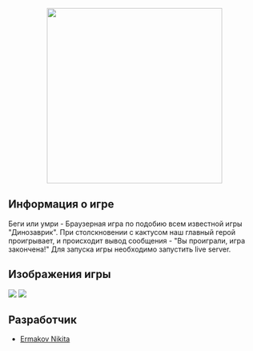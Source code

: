 <p align="center">
      <img src="http://x-lines.ru/letters/i/cyrillicdreamy/1982/0066CC/38/0/qj4shmmxqesse4mf.png" width="350">
</p>

## Информация о игре

Беги или умри - Браузерная игра по подобию всем известной игры "Динозаврик". При столскновении с кактусом наш главный герой проигрывает, и происходит вывод сообщения - 
"Вы проиграли, игра закончена!" 
Для запуска игры необходимо запустить live server.

## Изображения игры

<p>
    <img src="https://i.ibb.co/C5KVq8J/photo-game1.png">
    <img src="https://i.ibb.co/QY2cxMQ/game2.png">
    
</p>

## Разработчик

- [Ermakov Nikita](https://github.com/agr0meow)
